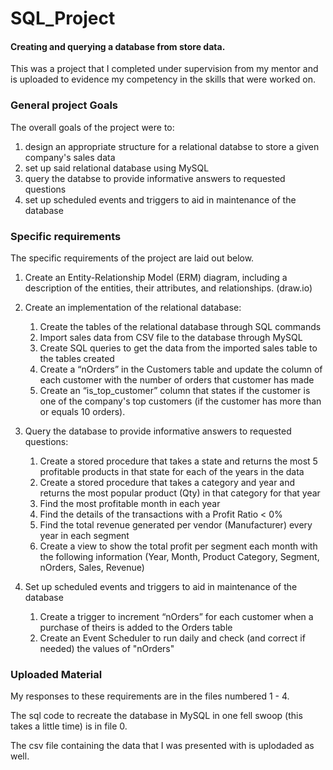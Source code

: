 # SQL_Project
#### Creating and querying a database from store data.

This was a project that I completed under supervision from my mentor and is uploaded to evidence my competency in the skills that were worked on. 

### General project Goals
The overall goals of the project were to:

1. design an appropriate structure for a relational databse to store a given company's sales data
2. set up said relational database using MySQL  
3. query the databse to provide informative answers to requested questions
4. set up scheduled events and triggers to aid in maintenance of the database

### Specific requirements
The specific requirements of the project are laid out below.
1. Create an Entity-Relationship Model (ERM) diagram, including a description of the entities, their attributes, and relationships. (draw.io)

2. Create an implementation of the relational database:
    1. Create the tables of the relational database through SQL commands
    2. Import sales data from CSV file to the database through MySQL
    3. Create SQL queries to get the data from the imported sales table to the tables created
    4. Create a “nOrders” in the Customers table and update the column of each customer with the number of orders that customer has made
    5. Create an “is_top_customer” column that states if the customer is one of the company's top customers (if the customer has more than or equals 10 orders).
  

3. Query the database to provide informative answers to requested questions:
    1. Create a stored procedure that takes a state and returns the most 5 profitable products in that state for each of the years in the data
    2. Create a stored procedure that takes a category and year and returns the most popular product (Qty) in that category for that year
    3. Find the most profitable month in each year
    4. Find the details of the transactions with a Profit Ratio < 0%
    5. Find the total revenue generated per vendor (Manufacturer) every year in each segment
    6. Create a view to show the total profit per segment each month with the following information (Year, Month, Product Category, Segment, nOrders, Sales, Revenue)


4.  Set up scheduled events and triggers to aid in maintenance of the database
    1. Create a trigger to increment  “nOrders” for each customer when a purchase of theirs is added to the Orders table
    2. Create an Event Scheduler to run daily and check (and correct if needed) the values of "nOrders"

### Uploaded Material
My responses to these requirements are in the files numbered 1 - 4. 

The sql code to recreate the database in MySQL in one fell swoop (this takes a little time) is in file 0. 

The csv file containing the data that I was presented with is uplodaded as well. 
